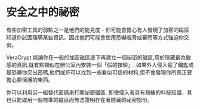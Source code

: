 [Title]: # (安全中的祕密安全)
[Order]: # (2)

# 安全之中的祕密

有些加密工具的弱點之一是他們的能見度 -  你可能會擔心有人發現了加密的磁區知道你試圖隱瞞某些資訊，因此他們可能會使用恐嚇威脅或審問等方式強迫你交出。

VeraCrypt 能讓你在一般的加密磁區底下再建立一個祕密的磁區,用於隱藏最為敏感的資訊.就有點類似在辦公室內安裝一個「假的按鈕」. 如果外人侵入偷了鑰匙或是恐嚇你交出密碼,他們或許可以找到一些看似可信的材料,但不會發現你所真正要擔心要保護的東西。

你可以利用另一組替代密碼來打開祕密磁區. 即使侵入者具有熟練的科技知識，其也只能取用一般標準的磁區而無法證明存在著隱藏的祕密部份。